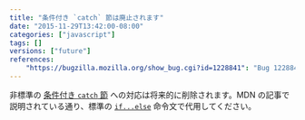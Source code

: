 ```yaml
---
title: "条件付き `catch` 節は廃止されます"
date: "2015-11-29T13:42:00-08:00"
categories: ["javascript"]
tags: []
versions: ["future"]
references:
    "https://bugzilla.mozilla.org/show_bug.cgi?id=1228841": "Bug 1228841 - Remove support for conditional catch expressions"
---
```

非標準の [条件付き `catch` 節](https://developer.mozilla.org/ja/docs/Web/JavaScript/Reference/Statements/try...catch#Conditional_catch_clauses) への対応は将来的に削除されます。MDN の記事で説明されている通り、標準の [`if...else`](https://developer.mozilla.org/ja/docs/Web/JavaScript/Reference/Statements/if...else) 命令文で代用してください。
